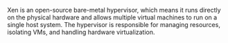 
Xen is an open-source bare-metal hypervisor, which means it runs directly on the physical hardware and allows multiple virtual machines to run on a single host system. The hypervisor is responsible for managing resources, isolating VMs, and handling hardware virtualization.